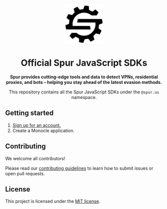 <div align="center">
  <a href="https://nextjs.org">
    <picture>
      <source media="(prefers-color-scheme: dark)" srcset="docs/images/logo-dark-mode.svg">
      <img alt="Spur logo" src="docs/images/logo-light-mode.svg" height="128">
    </picture>
  </a>
  <br />
  <h1>Official Spur JavaScript SDKs</h1>
  <p>
    <strong>Spur provides cutting-edge tools and data to detect VPNs, residential proxies, and bots – helping you stay ahead of the latest evasion methods.</strong>
  </p>
  <p>
    This repository contains all the Spur JavaScript SDKs under the <code>@spur.us</code> namespace.
  </p>
</div>

## Getting started

1. [Sign up for an account.](https://app.spur.us/sign-up?utm_soure=github&utm_medium=spur_js_repo_readme)
2. Create a Monocle application.

## Contributing

We welcome all contributors!

Please read our [contributing guidelines](https://github.com/spurintel/javascript/blob/main/CONTRIBUTING.md) to learn how to submit issues or open pull requests.

## License

This project is licensed under the [MIT license](https://github.com/spurintel/javascript/blob/main/LICENSE).
